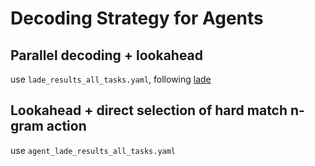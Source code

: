# Decoding Strategy for Agents

## Parallel decoding + lookahead
use `lade_results_all_tasks.yaml`, following [lade](https://lmsys.org/blog/2023-11-21-lookahead-decoding/)

## Lookahead + direct selection of hard match n-gram action
use `agent_lade_results_all_tasks.yaml`